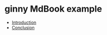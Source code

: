 # ginny MdBook example

- [Introduction](./chapters/introduction.md)
- [Conclusion](./chapters/conclusion.md)
